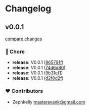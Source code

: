 # Changelog


## v0.0.1

[compare changes](https://github.com/zephkelly/nuxt-formulate/compare/v0.0.1...v0.0.1)

### 🏡 Chore

- **release:** V0.0.1 ([865791f](https://github.com/zephkelly/nuxt-formulate/commit/865791f))
- **release:** V0.0.1 ([74d6d80](https://github.com/zephkelly/nuxt-formulate/commit/74d6d80))
- **release:** V0.0.1 ([9b31ef1](https://github.com/zephkelly/nuxt-formulate/commit/9b31ef1))
- **release:** V0.0.1 ([d2f8d2f](https://github.com/zephkelly/nuxt-formulate/commit/d2f8d2f))

### ❤️ Contributors

- Zephkelly <masterevank@gmail.com>

